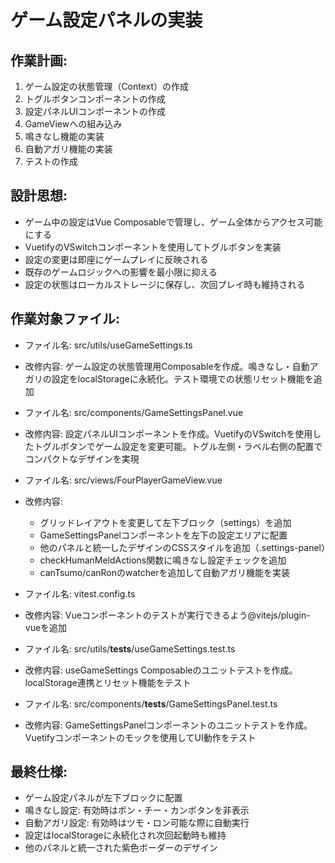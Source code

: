 # ゲーム設定パネルの実装

## 作業計画:
1. ゲーム設定の状態管理（Context）の作成
2. トグルボタンコンポーネントの作成
3. 設定パネルUIコンポーネントの作成
4. GameViewへの組み込み
5. 鳴きなし機能の実装
6. 自動アガリ機能の実装
7. テストの作成

## 設計思想:
- ゲーム中の設定はVue Composableで管理し、ゲーム全体からアクセス可能にする
- VuetifyのVSwitchコンポーネントを使用してトグルボタンを実装
- 設定の変更は即座にゲームプレイに反映される
- 既存のゲームロジックへの影響を最小限に抑える
- 設定の状態はローカルストレージに保存し、次回プレイ時も維持される

## 作業対象ファイル:
- ファイル名: src/utils/useGameSettings.ts
- 改修内容: ゲーム設定の状態管理用Composableを作成。鳴きなし・自動アガリの設定をlocalStorageに永続化。テスト環境での状態リセット機能を追加

- ファイル名: src/components/GameSettingsPanel.vue
- 改修内容: 設定パネルUIコンポーネントを作成。VuetifyのVSwitchを使用したトグルボタンでゲーム設定を変更可能。トグル左側・ラベル右側の配置でコンパクトなデザインを実現

- ファイル名: src/views/FourPlayerGameView.vue
- 改修内容: 
  - グリッドレイアウトを変更して左下ブロック（settings）を追加
  - GameSettingsPanelコンポーネントを左下の設定エリアに配置
  - 他のパネルと統一したデザインのCSSスタイルを追加（.settings-panel）
  - checkHumanMeldActions関数に鳴きなし設定チェックを追加
  - canTsumo/canRonのwatcherを追加して自動アガリ機能を実装

- ファイル名: vitest.config.ts
- 改修内容: Vueコンポーネントのテストが実行できるよう@vitejs/plugin-vueを追加

- ファイル名: src/utils/__tests__/useGameSettings.test.ts
- 改修内容: useGameSettings Composableのユニットテストを作成。localStorage連携とリセット機能をテスト

- ファイル名: src/components/__tests__/GameSettingsPanel.test.ts
- 改修内容: GameSettingsPanelコンポーネントのユニットテストを作成。Vuetifyコンポーネントのモックを使用してUI動作をテスト

## 最終仕様:
- ゲーム設定パネルが左下ブロックに配置
- 鳴きなし設定: 有効時はポン・チー・カンボタンを非表示
- 自動アガリ設定: 有効時はツモ・ロン可能な際に自動実行
- 設定はlocalStorageに永続化され次回起動時も維持
- 他のパネルと統一された紫色ボーダーのデザイン